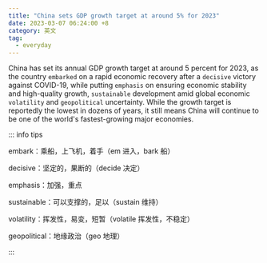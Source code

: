 ```yaml
---
title: "China sets GDP growth target at around 5% for 2023"
date: 2023-03-07 06:24:00 +8
category: 英文
tag:
  - everyday
---
```


China has set its annual GDP growth target at around 5 percent for 2023, as the country `embarked` on a rapid economic recovery after a `decisive` victory against COVID-19, while putting `emphasis` on ensuring economic stability and high-quality growth, `sustainable` development amid global economic `volatility` and `geopolitical` uncertainty. While the growth target is reportedly the lowest in dozens of years, it still means China will continue to be one of the world's fastest-growing major economies.

::: info tips

embark：乘船，上飞机，着手（em 进入，bark 船）

decisive：坚定的，果断的（decide 决定）

emphasis：加强，重点

sustainable：可以支撑的，足以（sustain 维持）

volatility：挥发性，易变，短暂（volatile 挥发性，不稳定）

geopolitical：地缘政治（geo 地理）

:::
